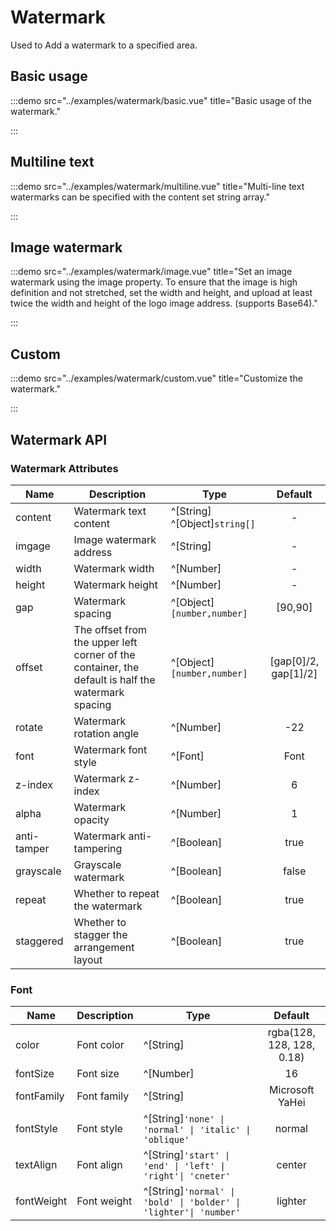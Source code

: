 # Watermark

Used to Add a watermark to a specified area.

## Basic usage

:::demo src="../examples/watermark/basic.vue" title="Basic usage of the watermark."

:::

## Multiline text

:::demo src="../examples/watermark/multiline.vue" title="Multi-line text watermarks can be specified with the content set string array."

:::

## Image watermark

:::demo src="../examples/watermark/image.vue" title="Set an image watermark using the image property. To ensure that the image is high definition and not stretched, set the width and height, and upload at least twice the width and height of the logo image address. (supports Base64)."

:::

## Custom

:::demo src="../examples/watermark/custom.vue" title="Customize the watermark."

:::


## Watermark API

### Watermark Attributes

| Name | Description | Type | Default |
| ------ | ---- | ---- | :----: |
| content | Watermark text content | ^[String] ^[Object]`string[]` | - |
| imgage | Image watermark address | ^[String] | - |
| width | Watermark width | ^[Number] | - |
| height | Watermark height | ^[Number] | - |
| gap | Watermark spacing | ^[Object]`[number,number]` | [90,90] |
| offset | The offset from the upper left corner of the container, the default is half the watermark spacing | ^[Object]`[number,number]` | [gap[0]/2, gap[1]/2] |
| rotate | Watermark rotation angle | ^[Number] | -22 |
| font | Watermark font style | ^[Font] | Font |
| z-index | Watermark z-index | ^[Number] | 6 |
| alpha | Watermark opacity | ^[Number] | 1 |
| anti-tamper | Watermark anti-tampering | ^[Boolean] | true |
| grayscale | Grayscale watermark | ^[Boolean] | false |
| repeat | Whether to repeat the watermark | ^[Boolean] | true |
| staggered | Whether to stagger the arrangement layout | ^[Boolean] | true |

### Font

| Name | Description | Type | Default |
| ------ | ---- | ---- | :----: |
| color | Font color | ^[String] | rgba(128, 128, 128, 0.18) |
| fontSize | Font size | ^[Number] | 16 |
| fontFamily | Font family | ^[String] | Microsoft YaHei |
| fontStyle | Font style | ^[String]`'none' \| 'normal' \| 'italic' \| 'oblique'` | normal |
| textAlign | Font align | ^[String]`'start' \| 'end' \| 'left' \| 'right'\| 'cneter'` | center |
| fontWeight | Font weight | ^[String]`'normal' \| 'bold' \| 'bolder' \| 'lighter'\| 'number'` | lighter |
